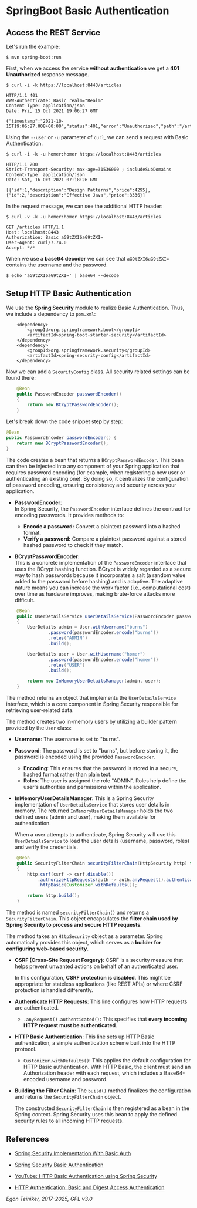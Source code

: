 # SpringBoot Basic Authentication

## Access the REST Service

Let's run the example:
```
$ mvn spring-boot:run
```

First, when we access the service **without authentication** we get a **401 Unauthorized** response message.
```
$ curl -i -k https://localhost:8443/articles

HTTP/1.1 401 
WWW-Authenticate: Basic realm="Realm"
Content-Type: application/json
Date: Fri, 15 Oct 2021 19:06:27 GMT

{"timestamp":"2021-10-15T19:06:27.008+00:00","status":401,"error":"Unauthorized","path":"/articles"}
```

Using the `--user` or `-u` parameter of `curl`, we can send a request with Basic Authentication.

```
$ curl -i -k -u homer:homer https://localhost:8443/articles

HTTP/1.1 200 
Strict-Transport-Security: max-age=31536000 ; includeSubDomains
Content-Type: application/json
Date: Sat, 16 Oct 2021 07:18:26 GMT

[{"id":1,"description":"Design Patterns","price":4295},{"id":2,"description":"Effective Java","price":3336}]
```

In the request message, we can see the additional HTTP header:

```
$ curl -v -k -u homer:homer https://localhost:8443/articles

GET /articles HTTP/1.1
Host: localhost:8443
Authorization: Basic aG9tZXI6aG9tZXI=
User-Agent: curl/7.74.0
Accept: */*
```

When we use a **base64 decoder** we can see that `aG9tZXI6aG9tZXI=` contains the username and the password.

```
$ echo 'aG9tZXI6aG9tZXI=' | base64 --decode
```


## Setup HTTP Basic Authentication

We use the **Spring Security** module to realize Basic Authentication.
Thus, we include a dependency to `pom.xml`:

```
    <dependency>
        <groupId>org.springframework.boot</groupId>
        <artifactId>spring-boot-starter-security</artifactId>
    </dependency>
	<dependency>
	    <groupId>org.springframework.security</groupId>
	    <artifactId>spring-security-config</artifactId>
	</dependency>
```

Now we can add a `SecurityConfig` class. All security related settings can be found there:

```Java 
    @Bean
    public PasswordEncoder passwordEncoder()
    {
        return new BCryptPasswordEncoder();
    }
```

Let's break down the code snippet step by step:

```java
@Bean
public PasswordEncoder passwordEncoder() {
    return new BCryptPasswordEncoder();
}
```

The code creates a bean that returns a `BCryptPasswordEncoder`. This bean can then 
be injected into any component of your Spring application that requires password 
encoding (for example, when registering a new user or authenticating an existing one). 
By doing so, it centralizes the configuration of password encoding, ensuring 
consistency and security across your application.

* **PasswordEncoder**:  
  In Spring Security, the `PasswordEncoder` interface defines the contract for 
  encoding passwords. It provides methods to:
  * **Encode a password:** Convert a plaintext password into a hashed format.
  * **Verify a password:** Compare a plaintext password against a stored hashed 
  password to check if they match.

* **BCryptPasswordEncoder:**  
  This is a concrete implementation of the `PasswordEncoder` interface that uses 
  the BCrypt hashing function.
  BCrypt is widely regarded as a secure way to hash passwords because it incorporates 
  a salt (a random value added to the password before hashing) and is adaptive. 
  The adaptive nature means you can increase the work factor (i.e., computational cost) 
  over time as hardware improves, making brute-force attacks more difficult.


```Java 
    @Bean
    public UserDetailsService userDetailsService(PasswordEncoder passwordEncoder)
    {
        UserDetails admin = User.withUsername("burns")
                .password(passwordEncoder.encode("burns"))
                .roles("ADMIN")
                .build();

        UserDetails user = User.withUsername("homer")
                .password(passwordEncoder.encode("homer"))
                .roles("USER")
                .build();

        return new InMemoryUserDetailsManager(admin, user);
    }
```

The method returns an object that implements the `UserDetailsService` interface, 
which is a core component in Spring Security responsible for retrieving 
user-related data.

The method creates two in-memory users by utilizing a builder pattern provided 
by the `User` class:
* **Username**: The username is set to "burns".
* **Password**: The password is set to "burns", but before storing it, the password 
  is encoded using the provided `PasswordEncoder`.
  * **Encoding**: This ensures that the password is stored in a secure, hashed format 
    rather than plain text.
  * **Roles**: The user is assigned the role "ADMIN". Roles help define the user's 
    authorities and permissions within the application.

* **InMemoryUserDetailsManager**:
  This is a Spring Security implementation of `UserDetailsService` that stores 
  user details in memory.
  The returned `InMemoryUserDetailsManager` holds the two defined users (admin and 
  user), making them available for authentication.

  When a user attempts to authenticate, Spring Security will use this 
  `UserDetailsService` to load the user details (username, password, roles) and 
  verify the credentials.

```Java 
    @Bean
    public SecurityFilterChain securityFilterChain(HttpSecurity http) throws Exception
    {
        http.csrf(csrf -> csrf.disable())
            .authorizeHttpRequests(auth -> auth.anyRequest().authenticated())
            .httpBasic(Customizer.withDefaults());

        return http.build();
    }
```

The method is named `securityFilterChain()` and returns a `SecurityFilterChain`. 
This object encapsulates the **filter chain used by Spring Security to process and 
secure HTTP requests**.

The method takes an `HttpSecurity` object as a parameter. Spring automatically provides 
this object, which serves as a **builder for configuring web-based security**.

* **CSRF (Cross-Site Request Forgery)**:
  CSRF is a security measure that helps prevent unwanted actions on behalf of an 
  authenticated user.

  In this configuration, **CSRF protection is disabled**. This might be appropriate 
  for stateless applications (like REST APIs) or where CSRF protection is handled 
  differently.

* **Authenticate HTTP Requests**:
  This line configures how HTTP requests are authenticated.
  * `.anyRequest().authenticated()`:
  This specifies that **every incoming HTTP request must be authenticated**. 

* **HTTP Basic Authentication**:
  This line sets up HTTP Basic authentication, a simple authentication scheme built 
  into the HTTP protocol.
  * `Customizer.withDefaults()`:
    This applies the default configuration for HTTP Basic authentication. 
    With HTTP Basic, the client must send an Authorization header with each request, 
    which includes a Base64-encoded username and password.

* **Building the Filter Chain**:
  The `build()` method finalizes the configuration and returns the 
  `SecurityFilterChain` object.

  The constructed `SecurityFilterChain` is then registered as a bean in the 
  Spring context. Spring Security uses this bean to apply the defined security 
  rules to all incoming HTTP requests.

## References

* [Spring Security Implementation With Basic Auth](https://medium.com/@aamir.zaidi5/spring-security-implementation-805520a297d5)

* [Spring Security Basic Authentication](https://www.baeldung.com/spring-security-basic-authentication)
* [YouTube: HTTP Basic Authentication using Spring Security](https://youtu.be/hF-iMHpl970)

* [HTTP Authentication: Basic and Digest Access Authentication](https://www.ietf.org/rfc/rfc2617.txt)

*Egon Teiniker, 2017-2025, GPL v3.0*
